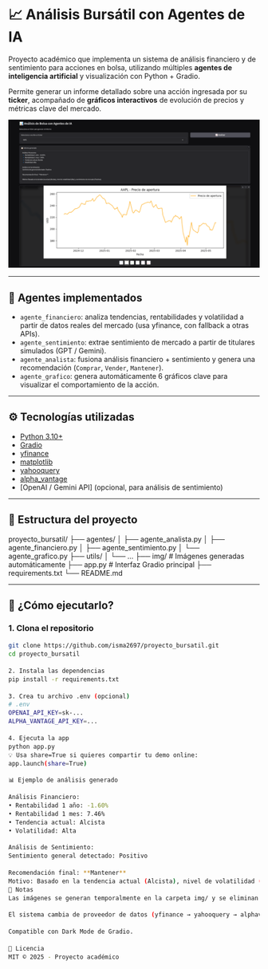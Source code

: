 # 📈 Análisis Bursátil con Agentes de IA

Proyecto académico que implementa un sistema de análisis financiero y de sentimiento para acciones en bolsa, utilizando múltiples **agentes de inteligencia artificial** y visualización con Python + Gradio.

Permite generar un informe detallado sobre una acción ingresada por su **ticker**, acompañado de **gráficos interactivos** de evolución de precios y métricas clave del mercado.

![demo](captura.png)

---

## 🧠 Agentes implementados

- `agente_financiero`: analiza tendencias, rentabilidades y volatilidad a partir de datos reales del mercado (usa yfinance, con fallback a otras APIs).
- `agente_sentimiento`: extrae sentimiento de mercado a partir de titulares simulados (GPT / Gemini).
- `agente_analista`: fusiona análisis financiero + sentimiento y genera una recomendación (`Comprar`, `Vender`, `Mantener`).
- `agente_grafico`: genera automáticamente 6 gráficos clave para visualizar el comportamiento de la acción.

---

## ⚙️ Tecnologías utilizadas

- [Python 3.10+](https://www.python.org/)
- [Gradio](https://www.gradio.app/)
- [yfinance](https://pypi.org/project/yfinance/)
- [matplotlib](https://matplotlib.org/)
- [yahooquery](https://pypi.org/project/yahooquery/)
- [alpha_vantage](https://www.alphavantage.co/)
- [OpenAI / Gemini API] (opcional, para análisis de sentimiento)

---

## 📁 Estructura del proyecto

proyecto_bursatil/
├── agentes/
│ ├── agente_analista.py
│ ├── agente_financiero.py
│ ├── agente_sentimiento.py
│ └── agente_grafico.py
├── utils/
│ └── ...
├── img/ # Imágenes generadas automáticamente
├── app.py # Interfaz Gradio principal
├── requirements.txt
└── README.md

---

## 🚀 ¿Cómo ejecutarlo?

### 1. Clona el repositorio

```bash
git clone https://github.com/isma2697/proyecto_bursatil.git
cd proyecto_bursatil

2. Instala las dependencias
pip install -r requirements.txt

3. Crea tu archivo .env (opcional)
# .env
OPENAI_API_KEY=sk-...
ALPHA_VANTAGE_API_KEY=...

4. Ejecuta la app
python app.py
💡 Usa share=True si quieres compartir tu demo online:
app.launch(share=True)

📊 Ejemplo de análisis generado

Análisis Financiero:
• Rentabilidad 1 año: -1.60%
• Rentabilidad 1 mes: 7.46%
• Tendencia actual: Alcista
• Volatilidad: Alta

Análisis de Sentimiento:
Sentimiento general detectado: Positivo

Recomendación final: **Mantener**
Motivo: Basado en la tendencia actual (Alcista), nivel de volatilidad (Alta) y sentimiento de mercado (Positivo).
🧼 Notas
Las imágenes se generan temporalmente en la carpeta img/ y se eliminan automáticamente con cada análisis.

El sistema cambia de proveedor de datos (yfinance → yahooquery → alphavantage) si ocurre un error o bloqueo.

Compatible con Dark Mode de Gradio.

📄 Licencia
MIT © 2025 - Proyecto académico
